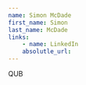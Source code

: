 ```yaml
---
name: Simon McDade
first_name: Simon
last_name: McDade
links:
	- name: LinkedIn
	absolutle_url:
---
```

QUB
